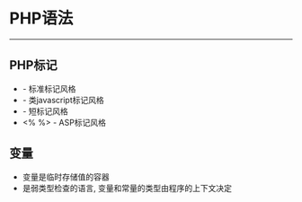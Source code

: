 # **PHP语法** #
***

## **PHP标记** ##
* <?php ?> - 标准标记风格
* <script language="php"></script> - 类javascript标记风格
* <? ?> - 短标记风格
* <% %> - ASP标记风格


## **变量** ##
* 变量是临时存储值的容器
* 是弱类型检查的语言, 变量和常量的类型由程序的上下文决定
